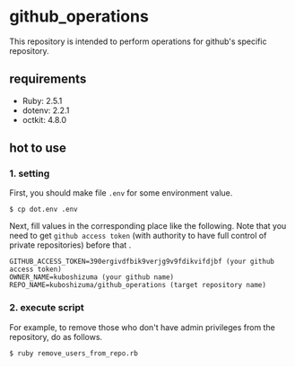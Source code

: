 # github_operations

This repository is intended to perform operations for github's specific repository.

## requirements

- Ruby: 2.5.1
- dotenv: 2.2.1
- octkit: 4.8.0

## hot to use

### 1. setting

First, you should make file `.env` for some environment value.

```
$ cp dot.env .env
```

Next, fill values in the corresponding place like the following.
Note that you need to get `github access token` (with authority to have full control of private repositories) before that .

```
GITHUB_ACCESS_TOKEN=390ergivdfbik9verjg9v9fdikvifdjbf (your github access token)
OWNER_NAME=kuboshizuma (your github name)
REPO_NAME=kuboshizuma/github_operations (target repository name)
```

### 2. execute script

For example, to remove those who don't have admin privileges from the repository, do as follows.

```
$ ruby remove_users_from_repo.rb
```
